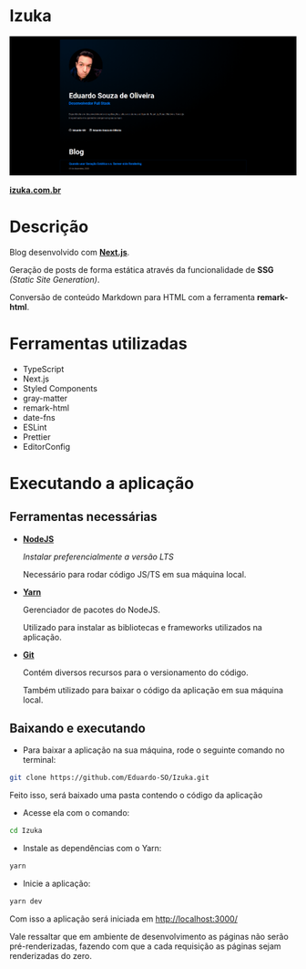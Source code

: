 
# Izuka

<p align="center">
  <img src=".github/izuka.gif" />
</p>

 **[izuka.com.br](https://izuka.com.br/)**

 # Descrição

Blog desenvolvido com **[Next.js](https://nextjs.org/)**.

Geração de posts de forma estática através da funcionalidade de **SSG** *(Static Site Generation)*.

Conversão de conteúdo Markdown para HTML com a ferramenta **remark-html**.


# Ferramentas utilizadas
- TypeScript
- Next.js
- Styled Components
- gray-matter
- remark-html
- date-fns
- ESLint
- Prettier
- EditorConfig

# Executando a aplicação

## Ferramentas necessárias

- **[NodeJS](https://nodejs.org/en/download/)**

    *Instalar preferencialmente a versão LTS*

    Necessário para rodar código JS/TS em sua máquina local.

- **[Yarn](https://classic.yarnpkg.com/pt-BR/docs/install/#windows-stable)**

    Gerenciador de pacotes do NodeJS.

    Utilizado para instalar as bibliotecas e frameworks utilizados na aplicação.

- **[Git](https://git-scm.com/downloads)**

    Contém diversos recursos para o versionamento do código.

    Também utilizado para baixar o código da aplicação em sua máquina local.

## Baixando e executando

- Para baixar a aplicação na sua máquina, rode o seguinte comando no terminal:

```bash
git clone https://github.com/Eduardo-SO/Izuka.git
```

Feito isso, será baixado uma pasta contendo o código da aplicação

- Acesse ela com o comando:

```bash
cd Izuka
```

- Instale as dependências com o Yarn:

```bash
yarn
```

- Inicie a aplicação:

```bash
yarn dev
```

Com isso a aplicação será iniciada em [http://localhost:3000/](http://localhost:3000/)

Vale ressaltar que em ambiente de desenvolvimento as páginas não serão pré-renderizadas, fazendo com que a cada requisição as páginas sejam renderizadas do zero.
